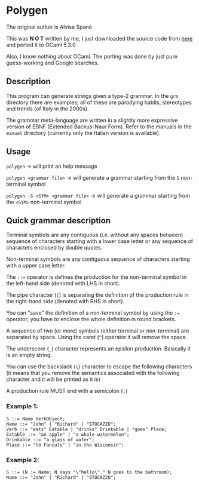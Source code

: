 # Polygen

The original author is Alvise Spanò


This was   **N O T**   written by me, I just downloaded the source code from
[here](https://polygen.org/it/casa) and ported it to OCaml 5.3.0

Also, I know nothing about OCaml. The porting was done by just pure
guess-working and Google searches.

## Description

This program can generate strings given a type-2 grammar.
In the `grm` directory there are examples; all of these are
parodying habits, stereotypes and trends (of Italy in the 2000s).

The grammar meta-language are written in a slightly more expressive version of
EBNF (Extended Backus-Naur Form).
Refer to the manuals in the `manual` directory (currently only the Italian
version is available).

## Usage

`polygen` -> will print an help message

`polygen <grammar file>` -> will generate a grammar starting from the `S`
non-terminal symbol

`polygen -S <SYM> <grammar file>` -> will generate a grammar starting from the
`<SYM>` non-terminal symbol

## Quick grammar description

Terminal symbols are any contiguous (i.e. without any spaces between) sequence
of characters starting with a lower case letter or any sequence of characters
enclosed by double quotes.

Non-terminal symbols are any contiguous sequence of characters starting with a
upper case letter.

The `::=` operator is defines the production for the non-terminal symbol in the
left-hand side (denoted with LHS in short).

The pipe character (`|`) is separating the definition of the production rule in
the right-hand side (denoted with RHS in short).

You can "save" the definition of a non-terminal symbol by using the `:=`
operator; you have to enclose the whole definition in round brackets.

A sequence of two (or more) symbols (either terminal or non-terminal) are
separated by space. Using the caret (`^`) operator it will remove the space.

The underscore (`_`) character represents an epsilon production. Basically it
is an empty string.

You can use the backslack (`\`) character to escape the following characters
(it means that you remove the semantics associated with the following character
and it will be printed as it is)

A production rule MUST end with a semicolon (`;`)

### Example 1:
    S ::= Name VerbObject;
    Name ::= "John" | "Richard" | "STOCAZZO";
    Verb ::= "eats" Eatable | "drinks" Drinkable | "goes" Place;
    Eatable ::= "an apple" | "a whole watermelon";
    Drinkable ::= "a glass of water";
    Place ::= "to Fanculo" | "in the Wisconsin";

### Example 2:
    S ::= (N := Name; N says "\"hello\"." N goes to the bathroom);
    Name ::= "John" | "Richard" | "STOCAZZO";
